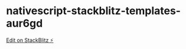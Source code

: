 # nativescript-stackblitz-templates-aur6gd

[Edit on StackBlitz ⚡️](https://stackblitz.com/edit/nativescript-stackblitz-templates-aur6gd)